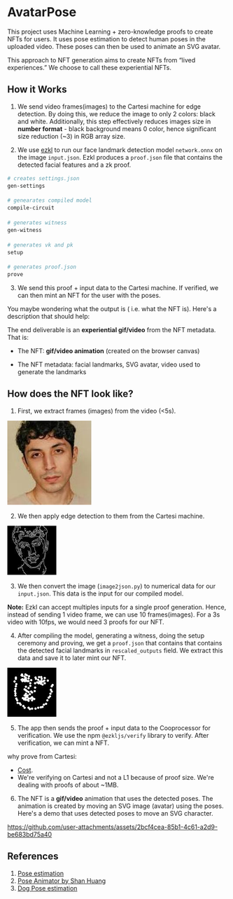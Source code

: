 # AvatarPose

This project uses Machine Learning + zero-knowledge proofs to create NFTs for users. It uses pose estimation to detect human poses in the uploaded video. These poses can then be used to animate an SVG avatar.

This approach to NFT generation aims to create NFTs from “lived experiences.” We choose to call these experiential NFTs.

## How it Works

1. We send video frames(images) to the Cartesi machine for edge detection. By doing this, we reduce the image to only 2 colors: black and white. Additionally, this step effectively reduces images size in **number format** - black background means 0 color, hence significant size reduction (~3) in RGB array size.

2. We use [ezkl](https://app.ezkl.xyz/) to run our face landmark detection model `network.onnx` on the image `input.json`. Ezkl produces a `proof.json` file that contains the detected facial features and a zk proof.

```sh
# creates settings.json 
gen-settings 

# genearates compiled model
compile-circuit

# generates witness
gen-witness 

# generates vk and pk
setup

# generates proof.json
prove
```

3. We send this proof + input data to the Cartesi machine. If verified, we can then mint an NFT for the user with the poses.

You maybe wondering what the output is ( i.e. what the NFT is). Here's a description that should help:

The end deliverable is an **experiential gif/video** from the NFT metadata. That is:

- The NFT: **gif/video animation** (created on the browser canvas)

- The NFT metadata: facial landmarks, SVG avatar, video used to generate the landmarks

## How does the NFT look like?

1. First, we extract frames (images) from the video (<5s). 

![sample-image](original.jpeg)

2. We then apply edge detection to them from the Cartesi machine. 

![edge-detected-image](image.jpeg)

3. We then convert the image (`image2json.py`) to numerical data for our `input.json`. This data is the input for our compiled model.

**Note:** Ezkl can accept multiples inputs for a single proof generation. Hence, instead of sending 1 video frame, we can use 10 frames(images). For a 3s video with 10fps, we would need 3 proofs for our NFT.

4. After compiling the model, generating a witness, doing the setup ceremony and proving, we get a `proof.json` that contains that contains the detected facial landmarks in `rescaled_outputs` field. We extract this data and save it to later mint our NFT. 

![output image](./output.jpeg)

5. The app then sends the proof + input data to the Cooprocessor for verification. We use the npm `@ezkljs/verify` library to verify. After verification, we can mint a NFT.

why prove from Cartesi:

- [Cost](https://risczero.com/blog/on-chain-verification).
- We're verifying on Cartesi and not a L1 because of proof size. We're dealing with proofs of about ~1MB. 

6. The NFT is a **gif/video** animation that uses the detected poses. The animation is created by moving an SVG image (avatar) using the poses. Here's a demo that uses detected poses to move an SVG character.



https://github.com/user-attachments/assets/2bcf4cea-85b1-4c61-a2d9-be683bd75a40

## References

1. [Pose estimation](https://www.tensorflow.org/lite/examples/pose_estimation/overview)    
2. [Pose Animator by Shan Huang](https://github.com/yemount/pose-animator)     
3. [Dog Pose estimation](https://github.com/ryanloney/dog-pose-estimation) 
